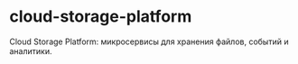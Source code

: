 # cloud-storage-platform
Cloud Storage Platform: микросервисы для хранения файлов, событий и аналитики.
